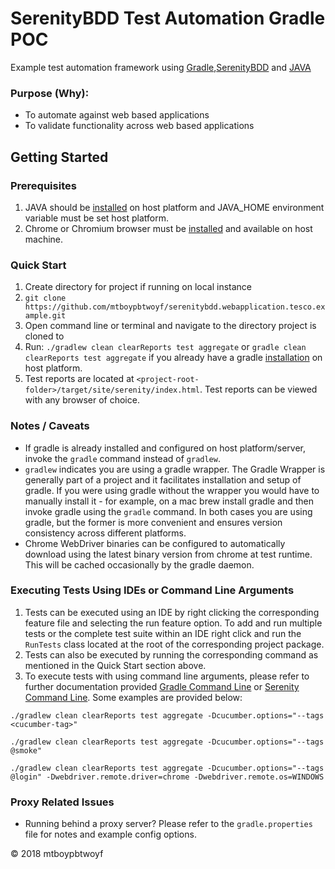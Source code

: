 # SerenityBDD Test Automation Gradle POC
Example test automation framework using [Gradle](https://gradle.org/),[SerenityBDD](http://www.thucydides.info/#/) and [JAVA](https://www.oracle.com/uk/java/index.html)

### Purpose (Why):
* To automate against web based applications
* To validate functionality across web based applications

## Getting Started

### Prerequisites
1. JAVA should be [installed](http://www.oracle.com/technetwork/java/javase/downloads/jdk9-downloads-3848520.html) on host platform and JAVA_HOME environment variable must be set host platform.
2. Chrome or Chromium browser must be [installed](https://support.google.com/chrome/answer/95346?co=GENIE.Platform%3DDesktop&hl=en-GB) and available on host machine.

### Quick Start
1. Create directory for project if running on local instance
2. ```git clone https://github.com/mtboypbtwoyf/serenitybdd.webapplication.tesco.example.git```
3. Open command line or terminal and navigate to the directory project is cloned to
4. Run: ```./gradlew clean clearReports test aggregate``` 
or 
```gradle clean clearReports test aggregate``` if you already have a gradle [installation](https://gradle.org/install/) on host platform.
5. Test reports are located at ```<project-root-folder>/target/site/serenity/index.html```. Test reports can be viewed with any browser of choice.

### Notes / Caveats
* If gradle is already installed and configured on host platform/server, invoke the ```gradle``` command instead of ```gradlew```. 
* ```gradlew``` indicates you are using a gradle wrapper. The Gradle Wrapper is generally part of a project and it facilitates installation and setup of gradle. If you were using gradle without the wrapper you would have to manually install it - for example, on a mac brew install gradle and then invoke gradle using the ```gradle``` command. In both cases you are using gradle, but the former is more convenient and ensures version consistency across different platforms.
* Chrome WebDriver binaries can be configured to automatically download using the latest binary version from chrome at test runtime. This will be cached occasionally by the gradle daemon.
    

### Executing Tests Using IDEs or Command Line Arguments
1. Tests can be executed using an IDE by right clicking the corresponding feature file and selecting the run feature option. To add and run multiple tests or the complete test suite within an IDE right click and run the  ```RunTests``` class located at the root of the corresponding project package.
2. Tests can also be executed by running the corresponding command as mentioned in the Quick Start section above.
3. To execute tests with using command line arguments, please refer to further documentation provided [Gradle Command Line](https://docs.gradle.org/current/userguide/command_line_interface.html) or [Serenity Command Line](http://thucydides.info/docs/thucydides/_running_thucydides_tests_from_the_command_line.html).
Some examples are provided below:

```
./gradlew clean clearReports test aggregate -Dcucumber.options="--tags <cucumber-tag>"
```

```
./gradlew clean clearReports test aggregate -Dcucumber.options="--tags @smoke"
```

```
./gradlew clean clearReports test aggregate -Dcucumber.options="--tags @login" -Dwebdriver.remote.driver=chrome -Dwebdriver.remote.os=WINDOWS

```

### Proxy Related Issues
* Running behind a proxy server? Please refer to the ```gradle.properties``` file for notes and example config options.

&copy; 2018 mtboypbtwoyf